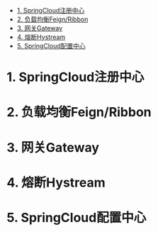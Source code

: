 
<!-- TOC -->

- [1. SpringCloud注册中心](#1-springcloud注册中心)
- [2. 负载均衡Feign/Ribbon](#2-负载均衡feignribbon)
- [3. 网关Gateway](#3-网关gateway)
- [4. 熔断Hystream](#4-熔断hystream)
- [5. SpringCloud配置中心](#5-springcloud配置中心)

<!-- /TOC -->

# 1. SpringCloud注册中心

# 2. 负载均衡Feign/Ribbon

# 3. 网关Gateway

# 4. 熔断Hystream

# 5. SpringCloud配置中心

